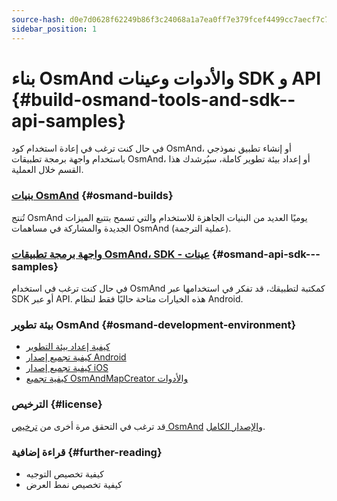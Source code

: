 ```yaml
---
source-hash: d0e7d0628f62249b86f3c24068a1a7ea0ff7e379fcef4499cc7aecf7c7d9f10e
sidebar_position: 1
---
```


# بناء OsmAnd والأدوات وعينات SDK و API {#build-osmand-tools-and-sdk--api-samples}
في حال كنت ترغب في إعادة استخدام كود OsmAnd، أو إنشاء تطبيق نموذجي باستخدام واجهة برمجة تطبيقات OsmAnd، أو إعداد بيئة تطوير كاملة، سيُرشدك هذا القسم خلال العملية.

### [بنيات OsmAnd](./osmand-builds.md) {#osmand-builds}
تُنتج OsmAnd يوميًا العديد من البنيات الجاهزة للاستخدام والتي تسمح بتتبع الميزات الجديدة والمشاركة في مساهمات OsmAnd (عملية الترجمة).

### [واجهة برمجة تطبيقات OsmAnd، SDK - عينات](../osmand-api-sdk/index.md) {#osmand-api-sdk---samples}
في حال كنت ترغب في استخدام OsmAnd كمكتبة لتطبيقك، قد تفكر في استخدامها عبر SDK أو عبر API. هذه الخيارات متاحة حاليًا فقط لنظام Android.

### بيئة تطوير OsmAnd {#osmand-development-environment}
* [كيفية إعداد بيئة التطوير](./setup-the-dev-environment.md)
* [كيفية تجميع إصدار Android](./how-to-compile-the-android-version.md)
* [كيفية تجميع إصدار iOS](./how-to-compile-the-ios-version.md)
* [كيفية تجميع OsmAndMapCreator والأدوات](./how-to-compile-mapcreator-and-tools.md)

### الترخيص {#license}
قد ترغب في التحقق مرة أخرى من [ترخيص OsmAnd](https://osmand.net/help-online/license) و[الإصدار الكامل](https://github.com/osmandapp/OsmAnd/blob/master/LICENSE).

### قراءة إضافية {#further-reading}
- كيفية تخصيص التوجيه
- كيفية تخصيص نمط العرض